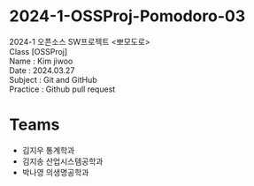 # 2024-1-OSSProj-Pomodoro-03
2024-1 오픈소스 SW프로젝트 &lt;뽀모도로>  
Class [OSSProj]  
Name : Kim jiwoo  
Date : 2024.03.27  
Subject : Git and GitHub  
Practice : Github pull request

# Teams
- 김지우 통계학과
- 김지송 산업시스템공학과
- 박나영 의생명공학과
